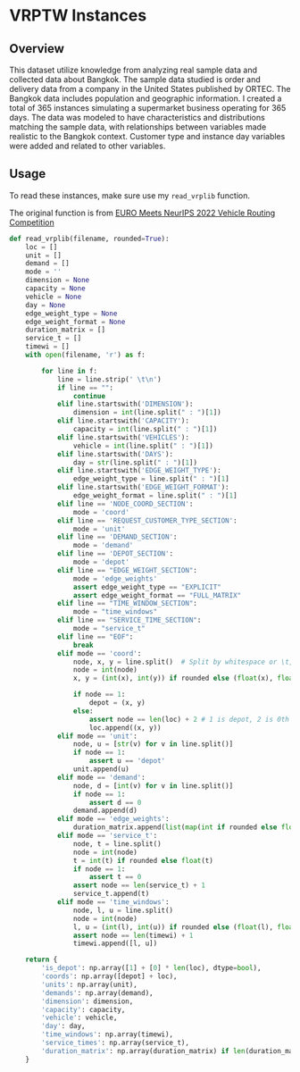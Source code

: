 # VRPTW Instances
## Overview
This dataset utilize knowledge from analyzing real sample data and collected data about Bangkok. The sample data studied is order and delivery data from a company in the United States published by ORTEC. The Bangkok data includes population and geographic information. I created a total of 365 instances simulating a supermarket business operating for 365 days. The data was modeled to have characteristics and distributions matching the sample data, with relationships between variables made realistic to the Bangkok context. Customer type and instance day variables were added and related to other variables.
## Usage
To read these instances, make sure use my `read_vrplib` function.

The original function is from [EURO Meets NeurIPS 2022 Vehicle Routing Competition](https://github.com/ortec/euro-neurips-vrp-2022-quickstart/blob/main/tools.py)

``` python
def read_vrplib(filename, rounded=True):
    loc = []
    unit = []
    demand = []
    mode = ''
    dimension = None
    capacity = None
    vehicle = None
    day = None
    edge_weight_type = None
    edge_weight_format = None
    duration_matrix = []
    service_t = []
    timewi = []
    with open(filename, 'r') as f:

        for line in f:
            line = line.strip(' \t\n')
            if line == "":
                continue
            elif line.startswith('DIMENSION'):
                dimension = int(line.split(" : ")[1])
            elif line.startswith('CAPACITY'):
                capacity = int(line.split(" : ")[1])
            elif line.startswith('VEHICLES'):
                vehicle = int(line.split(" : ")[1])
            elif line.startswith('DAYS'):
                day = str(line.split(" : ")[1])
            elif line.startswith('EDGE_WEIGHT_TYPE'):
                edge_weight_type = line.split(" : ")[1]
            elif line.startswith('EDGE_WEIGHT_FORMAT'):
                edge_weight_format = line.split(" : ")[1]
            elif line == 'NODE_COORD_SECTION':
                mode = 'coord'
            elif line == 'REQUEST_CUSTOMER_TYPE_SECTION':
                mode = 'unit'
            elif line == 'DEMAND_SECTION':
                mode = 'demand'
            elif line == 'DEPOT_SECTION':
                mode = 'depot'
            elif line == "EDGE_WEIGHT_SECTION":
                mode = 'edge_weights'
                assert edge_weight_type == "EXPLICIT"
                assert edge_weight_format == "FULL_MATRIX"
            elif line == "TIME_WINDOW_SECTION":
                mode = "time_windows"
            elif line == "SERVICE_TIME_SECTION":
                mode = "service_t"
            elif line == "EOF":
                break
            elif mode == 'coord':
                node, x, y = line.split()  # Split by whitespace or \t, skip duplicate whitespace
                node = int(node)
                x, y = (int(x), int(y)) if rounded else (float(x), float(y))

                if node == 1:
                    depot = (x, y)
                else:
                    assert node == len(loc) + 2 # 1 is depot, 2 is 0th location
                    loc.append((x, y))
            elif mode == 'unit':
                node, u = [str(v) for v in line.split()]
                if node == 1:
                    assert u == 'depot'
                unit.append(u)
            elif mode == 'demand':
                node, d = [int(v) for v in line.split()]
                if node == 1:
                    assert d == 0
                demand.append(d)
            elif mode == 'edge_weights':
                duration_matrix.append(list(map(int if rounded else float, line.split())))
            elif mode == 'service_t':
                node, t = line.split()
                node = int(node)
                t = int(t) if rounded else float(t)
                if node == 1:
                    assert t == 0
                assert node == len(service_t) + 1
                service_t.append(t)
            elif mode == 'time_windows':
                node, l, u = line.split()
                node = int(node)
                l, u = (int(l), int(u)) if rounded else (float(l), float(u))
                assert node == len(timewi) + 1
                timewi.append([l, u])

    return {
        'is_depot': np.array([1] + [0] * len(loc), dtype=bool),
        'coords': np.array([depot] + loc),
        'units': np.array(unit),
        'demands': np.array(demand),
        'dimension': dimension,
        'capacity': capacity,
        'vehicle': vehicle,
        'day': day,
        'time_windows': np.array(timewi),
        'service_times': np.array(service_t),
        'duration_matrix': np.array(duration_matrix) if len(duration_matrix) > 0 else None
    }
```
